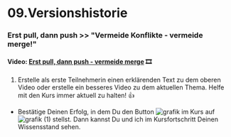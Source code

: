 # 09.Versionshistorie
### **Erst pull, dann push >> "Vermeide Konflikte - vermeide merge!"**

#### **Video:**  [Erst pull, dann push - vermeide merge](https://maxeythschulede-my.sharepoint.com/:v:/g/personal/schwaiger_max-eyth-schule_de1/EUxFnsbUTodIvwP3eRwg8cUBFvwW9wCWQAZkF8RsNtRHuw?e=bDoi4Z) 🎞

1.  Erstelle als erste Teilnehmerin einen erklärenden Text zu dem oberen Video oder erstelle ein besseres Video zu dem aktuellen Thema.
Helfe mit den Kurs immer aktuell zu halten! 👍


-   Bestätige Deinen Erfolg, in dem Du den Button ![grafik](https://user-images.githubusercontent.com/78038701/230964845-fc4ace3c-7f16-40ad-8ba1-280b6795fa56.png)
im Kurs auf ![grafik (1)](https://user-images.githubusercontent.com/78038701/230964881-356a6d1e-bd72-4c26-aab5-03a17033ba67.png)
stellst. Dann kannst Du und ich im Kursfortschritt Deinen Wissensstand sehen.


